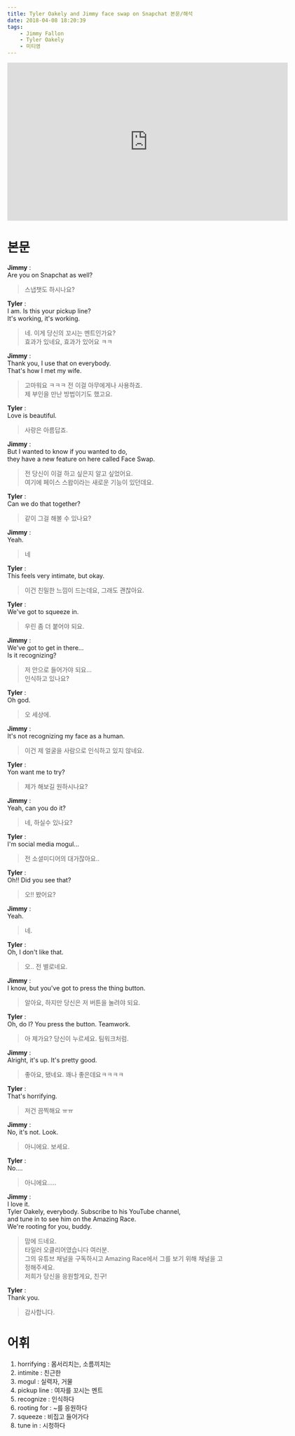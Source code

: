 ```yaml
---
title: Tyler Oakely and Jimmy face swap on Snapchat 본문/해석
date: 2018-04-08 18:20:39
tags:
    - Jimmy Fallon
    - Tyler Oakely
    - 미티영
---
```


<iframe width="640" height="360" src="https://www.youtube.com/embed/t-2DzOPQFwQ" frameborder="0" allow="autoplay; encrypted-media" allowfullscreen></iframe>

# 본문
**Jimmy** :  
Are you on Snapchat as well?  
> 스냅챗도 하시나요?  

**Tyler** :  
I am. Is this your pickup line?  
It's working, it's working.  
> 네. 이게 당신의 꼬시는 멘트인가요?  
효과가 있네요, 효과가 있어요 ㅋㅋ  

**Jimmy** :  
Thank you, I use that on everybody.  
That's how I met my wife.  
> 고마워요 ㅋㅋㅋ 전 이걸 아무에게나 사용하죠.  
제 부인을 만난 방법이기도 했고요.  

**Tyler** :  
Love is beautiful.  
> 사랑은 아름답죠.  

**Jimmy** :  
But I wanted to know if you wanted to do,  
they have a new feature on here called Face Swap.  
> 전 당신이 이걸 하고 싶은지 알고 싶었어요.  
여기에 페이스 스왑이라는 새로운 기능이 있던데요.  

**Tyler** :  
Can we do that together?  
> 같이 그걸 해볼 수 있나요?  

**Jimmy** :  
Yeah.  
> 네  

**Tyler** :  
This feels very intimate, but okay.  
> 이건 친밀한 느낌이 드는데요, 그래도 괜찮아요.  

**Tyler** :  
We've got to squeeze in.  
> 우린 좀 더 붙어야 되요.  

**Jimmy** :  
We've got to get in there...  
Is it recognizing?  
> 저 안으로 들어가야 되요...  
인식하고 있나요?  

**Tyler** :  
Oh god.  
> 오 세상에.  

**Jimmy** :  
It's not recognizing my face as a human.  
> 이건 제 얼굴을 사람으로 인식하고 있지 않네요.  

**Tyler** :  
Yon want me to try?  
> 제가 해보길 원하시나요?  

**Jimmy** :  
Yeah, can you do it?  
> 네, 하실수 있나요?  

**Tyler** :  
I'm social media mogul...  
> 전 소셜미디어의 대가잖아요..  

**Tyler** :  
Oh!! Did you see that?  
> 오!! 봤어요?  

**Jimmy** :  
Yeah.  
> 네.  

**Tyler** :  
Oh, I don't like that.  
> 오.. 전 별로네요.  

**Jimmy** :  
I know, but you've got to press the thing button.  
> 알아요, 하지만 당신은 저 버튼을 눌려야 되요.  

**Tyler** :  
Oh, do I? You press the button. Teamwork.  
> 아 제가요? 당신이 누르세요. 팀워크처럼.  

**Jimmy** :  
Alright, it's up. It's pretty good.  
> 좋아요, 됐네요. 꽤나 좋은데요ㅋㅋㅋㅋ  

**Tyler** :  
That's horrifying.  
> 저건 끔찍해요 ㅠㅠ  

**Jimmy** :  
No, it's not. Look.  
> 아니에요. 보세요.  

**Tyler** :  
No....  
> 아니에요.....  

**Jimmy** :  
I love it.  
Tyler Oakely, everybody. Subscribe to his YouTube channel,  
and tune in to see him on the Amazing Race.  
We're rooting for you, buddy.  
> 맘에 드네요.  
타일러 오클리어였습니다 여러분.  
그의 유튜브 채널을 구독하시고 Amazing Race에서 그를 보기 위해 채널을 고정해주세요.  
저희가 당신을 응원할게요, 친구!  

**Tyler** :  
Thank you.  
> 감사합니다.  

# 어휘
1. horrifying : 몸서리치는, 소름끼치는
1. intimite : 친근한
1. mogul : 실력자, 거물
1. pickup line : 여자를 꼬시는 멘트
1. recognize : 인식하다
1. rooting for : ~를 응원하다
1. squeeze : 비집고 들어가다
1. tune in : 시청하다

<!-- more -->